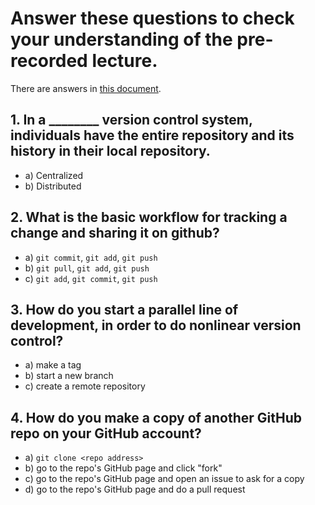 # Answer these questions to check your understanding of the pre-recorded lecture. 
There are answers in [this document](https://github.com/koudyk/intro_git_github/blob/main/questions-to-check-understanding-of-lecture-ANSWERS.md).

## 1.  In a ________ version control system, individuals have the entire repository and its history in their local repository.
- a) Centralized
- b) Distributed

## 2. What is the basic workflow for tracking a change and sharing it on github?
- a) `git commit`, `git add`, `git push`
- b) `git pull`, `git add`, `git push`
- c) `git add`, `git commit`, `git push`

## 3. How do you start a parallel line of development, in order to do nonlinear version control?
- a) make a tag
- b) start a new branch
- c) create a remote repository

## 4. How do you make a copy of another GitHub repo on your GitHub account?
- a) `git clone <repo address>`
- b) go to the repo's GitHub page and click "fork"
- c) go to the repo's GitHub page and open an issue to ask for a copy
- d) go to the repo's GitHub page and do a pull request
